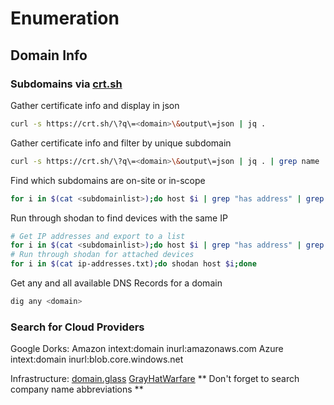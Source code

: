 # Enumeration

## Domain Info
### Subdomains via [crt.sh](https://crt.sh)
Gather certificate info and display in json
```bash
curl -s https://crt.sh/\?q\=<domain>\&output\=json | jq .
```
Gather certificate info and filter by unique subdomain
```bash
curl -s https://crt.sh/\?q\=<domain>\&output\=json | jq . | grep name | cut -d":" -f2 | grep -v "CN=" | cut -d'"' -f2 | awk '{gsub(/\\n/,"\n");}1;' | sort -u
```
Find which subdomains are on-site or in-scope
```bash
for i in $(cat <subdomainlist>);do host $i | grep "has address" | grep <domain> | cut -d" " -f1,4;done
```
Run through shodan to find devices with the same IP
```bash
# Get IP addresses and export to a list
for i in $(cat <subdomainlist>);do host $i | grep "has address" | grep <domain> | cut -d" " -f4 >> ip-addresses.txt;done
# Run through shodan for attached devices
for i in $(cat ip-addresses.txt);do shodan host $i;done
```
Get any and all available DNS Records for a domain
```bash
dig any <domain>
```

### Search for Cloud Providers
Google Dorks: 
Amazon 
    intext:domain inurl:amazonaws.com 
Azure 
    intext:domain inurl:blob.core.windows.net 

Infrastructure: 
[domain.glass](https://domain.glass) 
[GrayHatWarfare](https://grayhatwarfare.com) 
** Don't forget to search company name abbreviations **

